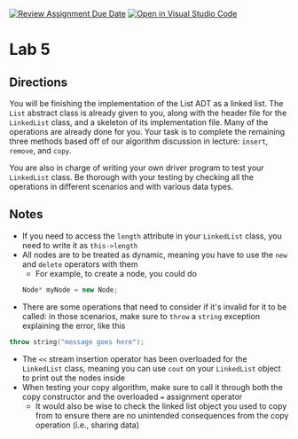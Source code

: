 [![Review Assignment Due Date](https://classroom.github.com/assets/deadline-readme-button-22041afd0340ce965d47ae6ef1cefeee28c7c493a6346c4f15d667ab976d596c.svg)](https://classroom.github.com/a/LKoVJ9rU)
[![Open in Visual Studio Code](https://classroom.github.com/assets/open-in-vscode-2e0aaae1b6195c2367325f4f02e2d04e9abb55f0b24a779b69b11b9e10269abc.svg)](https://classroom.github.com/online_ide?assignment_repo_id=20488470&assignment_repo_type=AssignmentRepo)
# Lab 5

## Directions

You will be finishing the implementation of the List ADT as a linked list. The `List` abstract class is already given to you, along with the header file for the `LinkedList` class, and a skeleton of its implementation file. Many of the operations are already done for you. Your task is to complete the remaining three methods based off of our algorithm discussion in lecture: `insert`, `remove`, and `copy`.

You are also in charge of writing your own driver program to test your `LinkedList` class. Be thorough with your testing by checking all the operations in different scenarios and with various data types.

## Notes

- If you need to access the `length` attribute in your `LinkedList` class, you need to write it as `this->length`
- All nodes are to be treated as dynamic, meaning you have to use the `new` and `delete` operators with them
    + For example, to create a node, you could do
    ```C++
    Node* myNode = new Node;
    ```
- There are some operations that need to consider if it's invalid for it to be called: in those scenarios, make sure to `throw` a `string` exception explaining the error, like this
```C++
throw string("message goes here");
```
- The `<<` stream insertion operator has been overloaded for the `LinkedList` class, meaning you can use `cout` on your `LinkedList` object to print out the nodes inside
- When testing your copy algorithm, make sure to call it through both the copy constructor and the overloaded `=` assignment operator
    + It would also be wise to check the linked list object you used to copy from to ensure there are no unintended consequences from the copy operation (i.e., sharing data)
